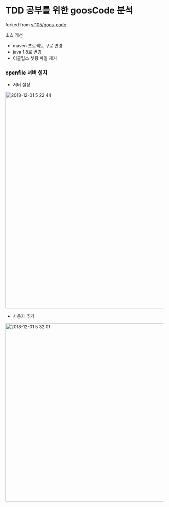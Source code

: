 # TDD 공부를 위한 goosCode 분석

forked from [sf105/goos-code](https://github.com/sf105/goos-code)

소스 개선

* maven 프로젝트 구로 변경
* java  1.8로 변경
* 이클립스 셋팅 파일 제거


### openfile 서버 설치
- 서버 설정
<img width="688" alt="2018-12-01 5 22 44" src="https://user-images.githubusercontent.com/14847562/49326170-4c104d80-f591-11e8-857b-10a3bc89ac00.png">

- 사용자 추가
<img width="567" alt="2018-12-01 5 32 01" src="https://user-images.githubusercontent.com/14847562/49326182-7feb7300-f591-11e8-92e3-fc54f5cb9589.png">
